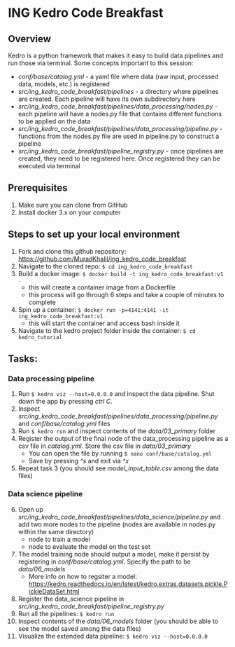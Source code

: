 # ING Kedro Code Breakfast

## Overview
Kedro is a python framework that makes it easy to build data pipelines and run those via terminal. Some concepts important to this session:
- *conf/base/catalog.yml* - a yaml file where data (raw input, processed data, models, etc.) is registered
- *src/ing_kedro_code_breakfast/pipelines* - a directory where pipelines are created. Each pipeline will have its own subdirectory here
- *src/ing_kedro_code_breakfast/pipelines/data_processing/nodes.py* - each pipeline will have a nodes.py file that contains different functions to be applied on the data
- *src/ing_kedro_code_breakfast/pipelines/data_processing/pipeline.py* - functions from the nodes.py file are used in pipeline.py to construct a pipeline
- *src/ing_kedro_code_breakfast/pipeline_registry.py* - once pipelines are created, they need to be registered here. Once registered they can be executed via terminal


## Prerequisites
1. Make sure you can clone from GitHub
2. Install docker 3.x on your computer


## Steps to set up your local environment
1. Fork and clone this github repository: https://github.com/MuradKhalil/ing_kedro_code_breakfast
2. Navigate to the cloned repo: `$ cd ing_kedro_code_breakfast`
3. Build a docker image: `$ docker build -t ing_kedro_code_breakfast:v1 .`
    - this will create a container image from a Dockerfile
    - this process will go through 6 steps and take a couple of minutes to complete
4. Spin up a container: `$ docker run -p=4141:4141 -it ing_kedro_code_breakfast:v1`
    - this will start the container and access bash inside it
5. Navigate to the kedro project folder inside the container: `$ cd kedro_tutorial`


## Tasks:
### Data processing pipeline
1. Run `$ kedro viz --host=0.0.0.0` and inspect the data pipeline. Shut down the app by pressing *ctrl C*.
2. Inspect *src/ing_kedro_code_breakfast/pipelines/data_processing/pipeline.py* and *conf/base/catalog.yml* files
3. Run `$ kedro run` and inspect contents of the *data/03_primary* folder
4. Register the output of the final node of the data_processing pipeline as a csv file in *catalog.yml*. Store the csv file in *data/03_primary*
    - You can open the file by running `$ nano conf/base/catalog.yml`
    - Save by pressing *^s* and exit via *^x*
5. Repeat task 3 (you should see *model_input_table.csv* among the data files)

### Data science pipeline
6. Open up *src/ing_kedro_code_breakfast/pipelines/data_science/pipeline.py* and add two more nodes to the pipeline (nodes are available in nodes.py within the same directory)
    - node to train a model
    - node to evaluate the model on the test set
7. The model training node should output a model, make it persist by registering in *conf/base/catalog.yml*. Specify the path to be *data/06_models*
    - More info on how to regsiter a model: https://kedro.readthedocs.io/en/latest/kedro.extras.datasets.pickle.PickleDataSet.html
8. Register the data_science pipeline in *src/ing_kedro_code_breakfast/pipeline_registry.py*
9. Run all the pipelines: `$ kedro run`
10. Inspect contents of the *data/06_models* folder (you should be able to see the model saved among the data files)
11. Visualize the extended data pipeline: `$ kedro viz --host=0.0.0.0`